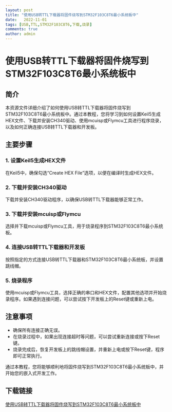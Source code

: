 ```yaml
---
layout: post
title: "使用USB转TTL下载器将固件烧写到STM32F103C8T6最小系统板中"
date:   2022-11-01
tags: [USB,TTL,STM32F103C8T6,下载,烧录]
comments: true
author: admin
---
```

# 使用USB转TTL下载器将固件烧写到STM32F103C8T6最小系统板中

## 简介

本资源文件详细介绍了如何使用USB转TTL下载器将固件烧写到STM32F103C8T6最小系统板中。通过本教程，您将学习到如何设置Keil5生成HEX文件、下载并安装CH340驱动、使用mcuisp或Flymcu工具进行程序烧录，以及如何正确连接USB转TTL下载器和开发板。

## 主要步骤

### 1. 设置Keil5生成HEX文件

在Keil5中，确保勾选“Create HEX File”选项，以便在编译时生成HEX文件。

### 2. 下载并安装CH340驱动

下载并安装CH340驱动程序，以确保USB转TTL下载器能够正常工作。

### 3. 下载并安装mcuisp或Flymcu

选择并下载mcuisp或Flymcu工具，用于烧录程序到STM32F103C8T6最小系统板。

### 4. 连接USB转TTL下载器和开发板

按照指定的方式连接USB转TTL下载器和STM32F103C8T6最小系统板，并设置跳线帽。

### 5. 烧录程序

使用mcuisp或Flymcu工具，选择正确的串口和HEX文件，配置其他选项并开始烧录程序。如果遇到连接问题，可以尝试按下开发板上的Reset键或重新上电。

## 注意事项

- 确保所有连接正确无误。
- 在烧录过程中，如果出现连接超时等问题，可以尝试重新连接或按下Reset键。
- 烧录完成后，恢复开发板上的跳线帽设置，并重新上电或按下Reset键，程序即可正常执行。

通过本教程，您将能够顺利地将固件烧写到STM32F103C8T6最小系统板中，并开始您的嵌入式开发工作。

## 下载链接

[使用USB转TTL下载器将固件烧写到STM32F103C8T6最小系统板中](https://pan.quark.cn/s/c0971bc844c9)